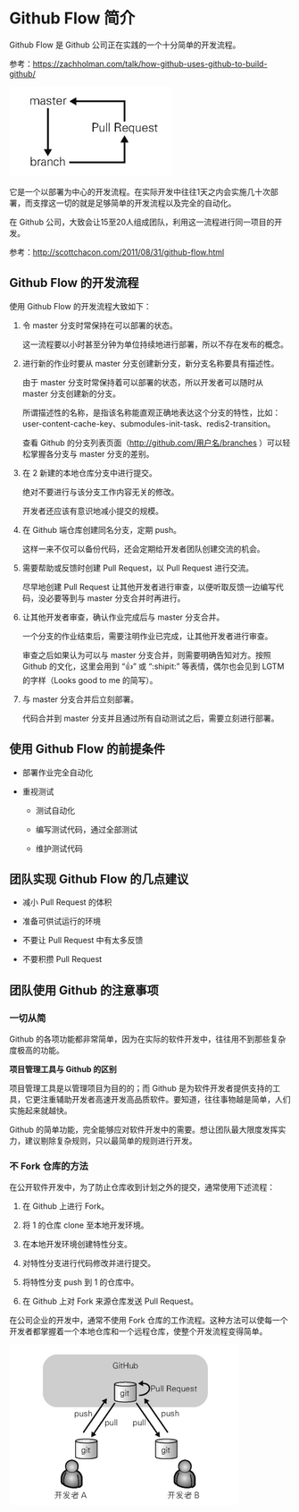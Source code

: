 # Github Flow 简介

Github Flow 是 Github 公司正在实践的一个十分简单的开发流程。

参考：https://zachholman.com/talk/how-github-uses-github-to-build-github/

![](images/github-flow.png)

它是一个以部署为中心的开发流程。在实际开发中往往1天之内会实施几十次部署，而支撑这一切的就是足够简单的开发流程以及完全的自动化。

在 Github 公司，大致会让15至20人组成团队，利用这一流程进行同一项目的开发。

参考：http://scottchacon.com/2011/08/31/github-flow.html

## Github Flow 的开发流程

使用 Github Flow 的开发流程大致如下：

1.  令 master 分支时常保持在可以部署的状态。

    这一流程要以小时甚至分钟为单位持续地进行部署，所以不存在发布的概念。

2.  进行新的作业时要从 master 分支创建新分支，新分支名称要具有描述性。

    由于 master 分支时常保持着可以部署的状态，所以开发者可以随时从 master 分支创建新的分支。

	所谓描述性的名称，是指该名称能直观正确地表达这个分支的特性，比如：user-content-cache-key、submodules-init-task、redis2-transition。
   
    查看 Github 的分支列表页面（http://github.com/用户名/branches ）可以轻松掌握各分支与 master 分支的差别。

3.  在 2 新建的本地仓库分支中进行提交。

    绝对不要进行与该分支工作内容无关的修改。
   
    开发者还应该有意识地减小提交的规模。

4.  在 Github 端仓库创建同名分支，定期 push。

    这样一来不仅可以备份代码，还会定期给开发者团队创建交流的机会。

5.  需要帮助或反馈时创建 Pull Request，以 Pull Request 进行交流。

    尽早地创建 Pull Request 让其他开发者进行审查，以便听取反馈一边编写代码，没必要等到与 master 分支合并时再进行。

6.  让其他开发者审查，确认作业完成后与 master 分支合并。

    一个分支的作业结束后，需要注明作业已完成，让其他开发者进行审查。
   
    审查之后如果认为可以与 master 分支合并，则需要明确告知对方。按照 Github 的文化，这里会用到 “:+1:” 或 “:shipit:” 等表情，偶尔也会见到 LGTM 的字样（Looks good to me 的简写）。

7.  与 master 分支合并后立刻部署。

    代码合并到 master 分支并且通过所有自动测试之后，需要立刻进行部署。

## 使用 Github Flow 的前提条件

*   部署作业完全自动化

*   重视测试

    * 测试自动化
  
    * 编写测试代码，通过全部测试
  
    * 维护测试代码
  
## 团队实现 Github Flow 的几点建议

*   减小 Pull Request 的体积

*   准备可供试运行的环境

*   不要让 Pull Request 中有太多反馈

*   不要积攒 Pull Request

## 团队使用 Github 的注意事项

### 一切从简

Github 的各项功能都非常简单，因为在实际的软件开发中，往往用不到那些复杂度极高的功能。

**项目管理工具与 Github 的区别**

项目管理工具是以管理项目为目的的；而 Github 是为软件开发者提供支持的工具，它更注重辅助开发者高速开发高品质软件。要知道，往往事物越是简单，人们实施起来就越快。

Github 的简单功能，完全能够应对软件开发中的需要。想让团队最大限度发挥实力，建议剔除复杂规则，只以最简单的规则进行开发。

### 不 Fork 仓库的方法

在公开软件开发中，为了防止仓库收到计划之外的提交，通常使用下述流程：

1.   在 Github 上进行 Fork。

2.   将 1 的仓库 clone 至本地开发环境。

3.   在本地开发环境创建特性分支。

4.   对特性分支进行代码修改并进行提交。

5.   将特性分支 push 到 1 的仓库中。

6.   在 Github 上对 Fork 来源仓库发送 Pull Request。

在公司企业的开发中，通常不使用 Fork 仓库的工作流程。这种方法可以使每一个开发者都掌握着一个本地仓库和一个远程仓库，使整个开发流程变得简单。

![](images/dev-flow-without-fork.png)